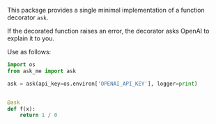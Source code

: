 This package provides a single minimal implementation
of a function decorator `ask`.

If the decorated function raises an error,
the decorator asks OpenAI to explain it to you.

Use as follows:

```Python
import os
from ask_me import ask

ask = ask(api_key=os.environ['OPENAI_API_KEY'], logger=print)


@ask
def f(x):
    return 1 / 0
```

